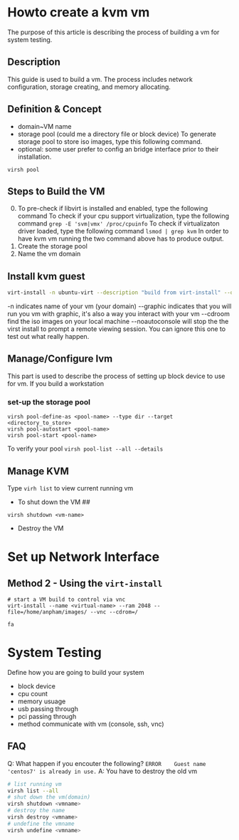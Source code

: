 # Howto create a kvm vm #
The purpose of this article is describing the process of building a vm for system testing.

## Description ##
This guide is used to build a vm. The process includes network configuration, storage creating, and memory allocating. 

## Definition & Concept ##
- domain~VM name
- storage pool (could me a directory file or block device)
 To generate storage pool to store iso images, type this following command.
- optional: some user prefer to config an bridge interface prior to their installation.

`virsh pool`
## Steps to Build the VM ##
0. To pre-check if libvirt is installed and enabled, type the following command 
 To check if your cpu support virtualization, type the following command `grep -E 'svm|vmx' /proc/cpuinfo` 
 To check if virtualizaton driver loaded, type the following command `lsmod | grep kvm`
 In order to have kvm vm running the two command above has to produce output.
1. Create the storage pool
2. Name the vm domain

## Install kvm guest
```bash
virt-install -n ubuntu-virt --description "build from virt-install" --os-type=Linux --ram=2048 --vcpu=2 --disk path=/var/lib/libvirt/images/ubuntu-virt,bus=virtio,size=60 --graphic vnc --cdrom ~/images/ubuntu-18.04.3-desktop-amd64.iso --noautoconsole
```
 -n indicates name of your vm (your domain)
 --graphic indicates that you will run you vm with graphic, it's also a way you interact with your vm
 --cdroom find the iso images on your local machine
 --noautoconsole will stop the the virst install to prompt a remote viewing session. You can ignore this one to test out what really happen.
 

## Manage/Configure lvm 
This part is used to describe the process of setting up block device to use for vm. If you build a workstation

### set-up the storage pool

```
virsh pool-define-as <pool-name> --type dir --target <directory_to_store>
virsh pool-autostart <pool-name> 
virsh pool-start <pool-name>
```

To verify your pool
`virsh pool-list --all --details`

## Manage KVM ##
Type `virh list` to view current running vm

- To shut down the VM ##
```
virsh shutdown <vm-name>
```
- Destroy the VM



# Set up Network Interface #



## Method 2 - Using the `virt-install` ##

```
# start a VM build to control via vnc 
virt-install --name <virtual-name> --ram 2048 --file=/home/anpham/images/ --vnc --cdrom=/

fa
```

# System Testing #

Define how you are going to build your system
- block device
- cpu count
- memory usuage
- usb passing through
- pci passing through
- method communicate with vm (console, ssh, vnc)


## FAQ ##
Q: What happen if you encouter the following?
`ERROR    Guest name 'centos7' is already in use.`
A: You have to destroy the old vm
```bash
# list running vm
virsh list --all
# shut down the vm(domain)
virsh shutdown <vmname>
# destroy the name 
virsh destroy <vmname>
# undefine the vmname 
virsh undefine <vmname>
```
